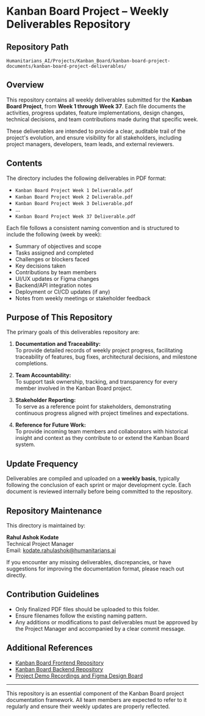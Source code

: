 # Kanban Board Project – Weekly Deliverables Repository

## Repository Path
`Humanitarians_AI/Projects/Kanban_Board/kanban-board-project-documents/kanban-board-project-deliverables/`

## Overview

This repository contains all weekly deliverables submitted for the **Kanban Board Project**, from **Week 1 through Week 37**. Each file documents the activities, progress updates, feature implementations, design changes, technical decisions, and team contributions made during that specific week.

These deliverables are intended to provide a clear, auditable trail of the project's evolution, and ensure visibility for all stakeholders, including project managers, developers, team leads, and external reviewers.

## Contents

The directory includes the following deliverables in PDF format:

- `Kanban Board Project Week 1 Deliverable.pdf`
- `Kanban Board Project Week 2 Deliverable.pdf`
- `Kanban Board Project Week 3 Deliverable.pdf`
- ...
- `Kanban Board Project Week 37 Deliverable.pdf`

Each file follows a consistent naming convention and is structured to include the following (week by week):

- Summary of objectives and scope
- Tasks assigned and completed
- Challenges or blockers faced
- Key decisions taken
- Contributions by team members
- UI/UX updates or Figma changes
- Backend/API integration notes
- Deployment or CI/CD updates (if any)
- Notes from weekly meetings or stakeholder feedback

## Purpose of This Repository

The primary goals of this deliverables repository are:

1. **Documentation and Traceability:**  
   To provide detailed records of weekly project progress, facilitating traceability of features, bug fixes, architectural decisions, and milestone completions.

2. **Team Accountability:**  
   To support task ownership, tracking, and transparency for every member involved in the Kanban Board project.

3. **Stakeholder Reporting:**  
   To serve as a reference point for stakeholders, demonstrating continuous progress aligned with project timelines and expectations.

4. **Reference for Future Work:**  
   To provide incoming team members and collaborators with historical insight and context as they contribute to or extend the Kanban Board system.

## Update Frequency

Deliverables are compiled and uploaded on a **weekly basis**, typically following the conclusion of each sprint or major development cycle. Each document is reviewed internally before being committed to the repository.

## Repository Maintenance

This directory is maintained by:

**Rahul Ashok Kodate**  
Technical Project Manager  
Email: kodate.rahulashok@humanitarians.ai  

If you encounter any missing deliverables, discrepancies, or have suggestions for improving the documentation format, please reach out directly.

## Contribution Guidelines

- Only finalized PDF files should be uploaded to this folder.
- Ensure filenames follow the existing naming pattern.
- Any additions or modifications to past deliverables must be approved by the Project Manager and accompanied by a clear commit message.

## Additional References

- [Kanban Board Frontend Repository](https://github.com/Humanitariansai/kanban-board-frontend)
- [Kanban Board Backend Repository](https://github.com/Humanitariansai/kanban-board-backend)
- [Project Demo Recordings and Figma Design Board](https://www.figma.com/board/mxMNKcci5hSlNWAdd406BF/OPT-Portal-and-Kanban-Board-Project)

---

This repository is an essential component of the Kanban Board project documentation framework. All team members are expected to refer to it regularly and ensure their weekly updates are properly reflected.
